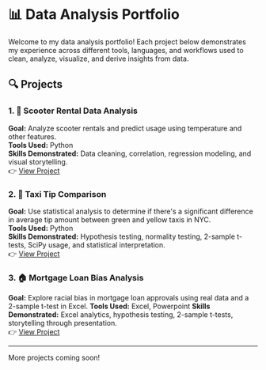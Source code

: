 # 📊 Data Analysis Portfolio

Welcome to my data analysis portfolio! Each project below demonstrates my experience across different tools, languages, and workflows used to clean, analyze, visualize, and derive insights from data.

## 🔍 Projects

### 1. 🛴 Scooter Rental Data Analysis
**Goal:** Analyze scooter rentals and predict usage using temperature and other features.  
**Tools Used:** Python  
**Skills Demonstrated:** Data cleaning, correlation, regression modeling, and visual storytelling.  
👉 [View Project](./scooter_rental_analysis)

### 2. 🚕 Taxi Tip Comparison  
**Goal:** Use statistical analysis to determine if there's a significant difference in average tip amount between green and yellow taxis in NYC.  
**Tools Used:** Python  
**Skills Demonstrated:** Hypothesis testing, normality testing, 2-sample t-tests, SciPy usage, and statistical interpretation.  
👉 [View Project](./taxi_tip_analysis)

### 3. 🏠 Mortgage Loan Bias Analysis  
**Goal:** Explore racial bias in mortgage loan approvals using real data and a 2-sample t-test in Excel. 
**Tools Used:** Excel, Powerpoint
**Skills Demonstrated:** Excel analytics, hypothesis testing, 2-sample t-tests, storytelling through presentation.  
👉 [View Project](./mortgage_bias_analysis)

---
More projects coming soon!
